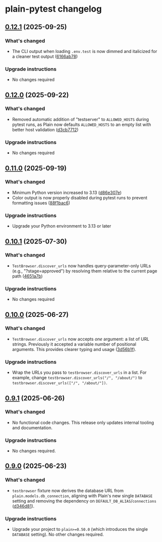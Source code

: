 # plain-pytest changelog

## [0.12.1](https://github.com/dropseed/plain/releases/plain-pytest@0.12.1) (2025-09-25)

### What's changed

- The CLI output when loading `.env.test` is now dimmed and italicized for a cleaner test output ([6166ab78](https://github.com/dropseed/plain/commit/6166ab78))

### Upgrade instructions

- No changes required

## [0.12.0](https://github.com/dropseed/plain/releases/plain-pytest@0.12.0) (2025-09-22)

### What's changed

- Removed automatic addition of "testserver" to `ALLOWED_HOSTS` during pytest runs, as Plain now defaults `ALLOWED_HOSTS` to an empty list with better host validation ([d3cb7712](https://github.com/dropseed/plain/commit/d3cb7712))

### Upgrade instructions

- No changes required

## [0.11.0](https://github.com/dropseed/plain/releases/plain-pytest@0.11.0) (2025-09-19)

### What's changed

- Minimum Python version increased to 3.13 ([d86e307e](https://github.com/dropseed/plain/commit/d86e307e))
- Color output is now properly disabled during pytest runs to prevent formatting issues ([88f1bac6](https://github.com/dropseed/plain/commit/88f1bac6))

### Upgrade instructions

- Upgrade your Python environment to 3.13 or later

## [0.10.1](https://github.com/dropseed/plain/releases/plain-pytest@0.10.1) (2025-07-30)

### What's changed

- `TestBrowser.discover_urls` now handles query-parameter-only URLs (e.g., "?stage=approved") by resolving them relative to the current page path ([4651a7b](https://github.com/dropseed/plain/commit/4651a7b))

### Upgrade instructions

- No changes required

## [0.10.0](https://github.com/dropseed/plain/releases/plain-pytest@0.10.0) (2025-06-27)

### What's changed

- `TestBrowser.discover_urls` now accepts _one_ argument: a list of URL strings. Previously it accepted a variable number of positional arguments. This provides clearer typing and usage ([3d56b1f](https://github.com/dropseed/plain/commit/3d56b1f)).

### Upgrade instructions

- Wrap the URLs you pass to `testbrowser.discover_urls` in a list. For example, change `testbrowser.discover_urls("/", "/about/")` to `testbrowser.discover_urls(["/", "/about/"])`.

## [0.9.1](https://github.com/dropseed/plain/releases/plain-pytest@0.9.1) (2025-06-26)

### What's changed

- No functional code changes. This release only updates internal tooling and documentation.

### Upgrade instructions

- No changes required.

## [0.9.0](https://github.com/dropseed/plain/releases/plain-pytest@0.9.0) (2025-06-23)

### What's changed

- `testbrowser` fixture now derives the database URL from `plain.models.db_connection`, aligning with Plain's new single `DATABASE` setting and removing the dependency on `DEFAULT_DB_ALIAS`/`connections` ([d346d81](https://github.com/dropseed/plain/commit/d346d81)).

### Upgrade instructions

- Upgrade your project to `plain>=0.50.0` (which introduces the single `DATABASE` setting). No other changes required.
